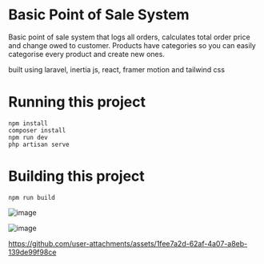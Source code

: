 # Basic Point of Sale System
Basic point of sale system that logs all orders, calculates total order price and change owed to customer. 
Products have categories so you can easily categorise every product and create new ones. 

built using laravel, inertia js, react, framer motion and tailwind css


# Running this project
```
npm install
composer install 
npm run dev
php artisan serve
```

# Building this project
```
npm run build
```

![image](https://github.com/user-attachments/assets/042ccdaf-3f98-4434-a332-ed2e5ee73d5e)

![image](https://github.com/user-attachments/assets/112a03df-a664-4df0-812a-3fef1e3661f1)

https://github.com/user-attachments/assets/1fee7a2d-62af-4a07-a8eb-139de99f98ce

